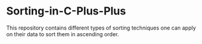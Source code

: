 # Sorting-in-C-Plus-Plus

This repository contains different types of sorting techniques one can apply on their data to sort them in ascending order.
